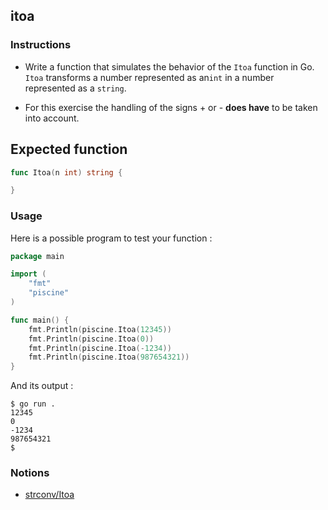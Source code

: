 ## itoa

### Instructions

- Write a function that simulates the behavior of the `Itoa` function in Go. `Itoa` transforms a number represented as an`int` in a number represented as a `string`.

- For this exercise the handling of the signs + or - **does have** to be taken into account.

## Expected function

```go
func Itoa(n int) string {

}
```

### Usage

Here is a possible program to test your function :

```go
package main

import (
	"fmt"
	"piscine"
)

func main() {
    fmt.Println(piscine.Itoa(12345))
    fmt.Println(piscine.Itoa(0))
    fmt.Println(piscine.Itoa(-1234))
    fmt.Println(piscine.Itoa(987654321))
}
```

And its output :

```console
$ go run .
12345
0
-1234
987654321
$
```

### Notions

- [strconv/Itoa](https://pkg.go.dev/strconv#Itoa)
